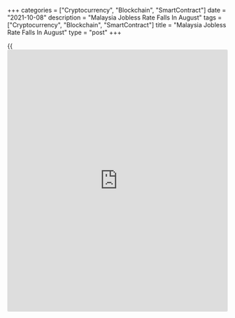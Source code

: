 +++
categories = ["Cryptocurrency", "Blockchain", "SmartContract"]
date = "2021-10-08"
description = "Malaysia Jobless Rate Falls In August"
tags = ["Cryptocurrency", "Blockchain", "SmartContract"]
title = "Malaysia Jobless Rate Falls In August"
type = "post"
+++

{{<iframe id="large-banner" src="https://www.bounty.group/#slide=15.0" width="100%" height="600" scrolling="no" style="border: 0px solid rgb(216, 221, 230); border-radius: 3px;">}}

Malaysia's unemployment rate declined in August, data from the
Department of Statistics showed on Friday.

The jobless rate fell to 4.6 percent in August from 4.8 percent in July.
In the same month last year, unemployment rate was 4.7 percent.

The number of unemployed persons increased to 748,800 in August from
778,200 in the previous month.

The number of employed rose by 0.2 percent monthly to 15.38 million in
August from 15.29 million in the prior month.

The labor force participation rate rose marginally to 68.4 percent in
August from 68.3 percent in the prior month.

For comments and feedback [contact](https://www.playgroundfx.com/contact/): editorial@rtt[news](https://www.letsplayfx.com/blog/forex-news-website/).com

[Economic News][1]

 **What parts of the world are seeing the best (and worst) economic
performances lately? Click[here][2] to check out our [Econ Scorecard][2]
and find out! See up-to-the-moment [ranking](https://www.playgroundfx.com/blog/crypto-exchange-ranking/)s for the best and worst
performers in [GDP][2], [unemployment rate][3], [inflation][4] and much
more.**

   1. www.rtt[news](https://www.letsplayfx.com/blog/forex-news-website/).com/Content/EconomicNews.aspx
   2. www.rtt[news](https://www.letsplayfx.com/blog/forex-news-website/).com/economic-scorecard/world-rank/GDP/highest-performance.aspx
   3. www.rtt[news](https://www.letsplayfx.com/blog/forex-news-website/).com/economic-scorecard/world-rank/unemployment-rate/lowest-performance.aspx
   4. www.rtt[news](https://www.letsplayfx.com/blog/forex-news-website/).com/economic-scorecard/world-rank/CPI/highest-performance.aspx
